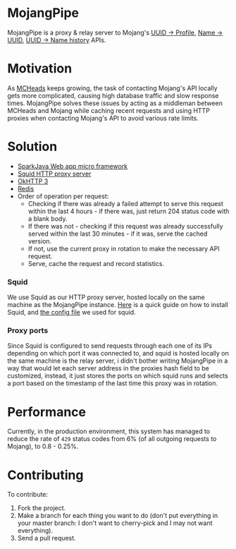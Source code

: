 MojangPipe
==========
MojangPipe is a proxy & relay server to Mojang's [UUID -> Profile](https://wiki.vg/Mojang_API#UUID_-.3E_Profile_.2B_Skin.2FCape),
[Name -> UUID](https://wiki.vg/Mojang_API#Username_-.3E_UUID_at_time), [UUID -> Name history](https://wiki.vg/Mojang_API#UUID_-.3E_Name_history) APIs.

Motivation
==========
As [MCHeads](https://mc-heads.net) keeps growing, the task of contacting Mojang's API locally gets more complicated, causing high database traffic and slow response times.
MojangPipe solves these issues by acting as a middleman between MCHeads and Mojang while caching recent requests and using HTTP proxies when contacting Mojang's API to avoid various rate limits.

Solution
========
  * [SparkJava Web app micro framework](http://sparkjava.com/)
  * [Squid HTTP proxy server](http://www.squid-cache.org/)
  * [OkHTTP 3](https://square.github.io/okhttp/)
  * [Redis](https://redis.io) 
  * Order of operation per request:
    * Checking if there was already a failed attempt to serve this request within the last 4 hours - if there was, just return 204 status code with a blank body.
    * If there was not - checking if this request was already successfully served within the last 30 minutes - if it was, serve the cached version.
    * If not, use the current proxy in rotation to make the necessary API request. 
    * Serve, cache the request and record statistics.

### Squid
We use Squid as our HTTP proxy server, hosted locally on the same machine as the MojangPipe instance.
[Here](https://www.tecmint.com/install-squid-in-ubuntu/) is a quick guide on how to install Squid, and [the config file](https://gist.github.com/MisterFixx/96b2b3490ef0bc7a2edd69d589717fa1) we used for squid.

### Proxy ports
Since Squid is configured to send requests through each one of its IPs depending on which port it was connected to, and squid is hosted locally on the same machine is the relay server, i didn't bother writing MojangPipe in a way that would let each server address in the proxies hash field to be customized, instead, it just stores the ports on which squid runs and selects a port based on the timestamp of the last time this proxy was in rotation.

Performance
===========
Currently, in the production environment, this system has managed to reduce the rate of `429` status codes from 6% (of all outgoing requests to Mojang), to 0.8 - 0.25%.

# Contributing
To contribute:
1. Fork the project.
2. Make a branch for each thing you want to do (don't put everything in your master branch: I don't want to cherry-pick and I may not want everything).
3. Send a pull request.